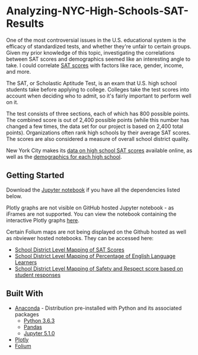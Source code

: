 # Analyzing-NYC-High-Schools-SAT-Results
One of the most controversial issues in the U.S. educational system is the efficacy of standardized tests, and whether they're unfair to certain groups. Given my prior knowledge of this topic, investigating the correlations between SAT scores and demographics seemed like an interesting angle to take. I could correlate [SAT scores](https://en.wikipedia.org/wiki/SAT) with factors like race, gender, income, and more.

The SAT, or Scholastic Aptitude Test, is an exam that U.S. high school students take before applying to college. Colleges take the test scores into account when deciding who to admit, so it's fairly important to perform well on it.

The test consists of three sections, each of which has 800 possible points. The combined score is out of 2,400 possible points (while this number has changed a few times, the data set for our project is based on 2,400 total points). Organizations often rank high schools by their average SAT scores. The scores are also considered a measure of overall school district quality.

New York City makes its [data on high school SAT scores](https://data.cityofnewyork.us/Education/SAT-Results/f9bf-2cp4) available online, as well as the [demographics for each high school](https://data.cityofnewyork.us/Education/DOE-High-School-Directory-2014-2015/n3p6-zve2).

## Getting Started

Download the [Jupyter notebook](https://github.com/arjunchndr/Analyzing-NYC-High-Schools-SAT-Results/blob/master/Analyzing%20NYC%20Schools%20SAT%20Results.ipynb) if you have all the dependencies listed below. 

Plotly graphs are not visible on GitHub hosted Jupyter notebook - as iFrames are not supported. You can view the notebook containing the interactive Plotly graphs [here](http://nbviewer.jupyter.org/github/arjunchndr/Analyzing-NYC-High-Schools-SAT-Results/blob/master/Analyzing%20NYC%20Schools%20SAT%20Results.ipynb). 

Certain Folium maps are not being displayed on the Github hosted as well as nbviewer hosted notebooks. They can be accessed here:
* [School District Level Mapping of SAT Scores](https://github.com/arjunchndr/Analyzing-NYC-High-Schools-SAT-Results/blob/master/sat_score.html) 
* [School District Level Mapping of Percentage of English Language Learners](https://github.com/arjunchndr/Analyzing-NYC-High-Schools-SAT-Results/blob/master/ell_percent.html)  
* [School District Level Mapping of Safety and Respect score based on student responses](https://github.com/arjunchndr/Analyzing-NYC-High-Schools-SAT-Results/blob/master/saf_s_11.html) 

## Built With

* [Anaconda](https://www.anaconda.com/download/) - Distribution pre-installed with Python and its associated packages
  * [Python 3.6.3](https://www.python.org/downloads/) 
  * [Pandas](http://pandas.pydata.org/pandas-docs/stable/install.html) 
  * [Jupyter 5.1.0](http://jupyter.org/install.html) 
* [Plotly](https://plot.ly/) 
* [Folium](https://github.com/python-visualization/folium)

